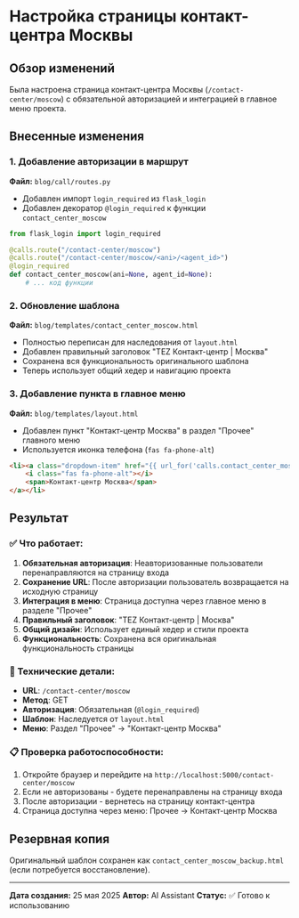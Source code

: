 # Настройка страницы контакт-центра Москвы

## Обзор изменений

Была настроена страница контакт-центра Москвы (`/contact-center/moscow`) с обязательной авторизацией и интеграцией в главное меню проекта.

## Внесенные изменения

### 1. Добавление авторизации в маршрут

**Файл:** `blog/call/routes.py`

- Добавлен импорт `login_required` из `flask_login`
- Добавлен декоратор `@login_required` к функции `contact_center_moscow`

```python
from flask_login import login_required

@calls.route("/contact-center/moscow")
@calls.route("/contact-center/moscow/<ani>/<agent_id>")
@login_required
def contact_center_moscow(ani=None, agent_id=None):
    # ... код функции
```

### 2. Обновление шаблона

**Файл:** `blog/templates/contact_center_moscow.html`

- Полностью переписан для наследования от `layout.html`
- Добавлен правильный заголовок "TEZ Контакт-центр | Москва"
- Сохранена вся функциональность оригинального шаблона
- Теперь использует общий хедер и навигацию проекта

### 3. Добавление пункта в главное меню

**Файл:** `blog/templates/layout.html`

- Добавлен пункт "Контакт-центр Москва" в раздел "Прочее" главного меню
- Используется иконка телефона (`fas fa-phone-alt`)

```html
<li><a class="dropdown-item" href="{{ url_for('calls.contact_center_moscow') }}">
    <i class="fas fa-phone-alt"></i>
    <span>Контакт-центр Москва</span>
</a></li>
```

## Результат

### ✅ Что работает:

1. **Обязательная авторизация**: Неавторизованные пользователи перенаправляются на страницу входа
2. **Сохранение URL**: После авторизации пользователь возвращается на исходную страницу
3. **Интеграция в меню**: Страница доступна через главное меню в разделе "Прочее"
4. **Правильный заголовок**: "TEZ Контакт-центр | Москва"
5. **Общий дизайн**: Использует единый хедер и стили проекта
6. **Функциональность**: Сохранена вся оригинальная функциональность страницы

### 🔧 Технические детали:

- **URL**: `/contact-center/moscow`
- **Метод**: GET
- **Авторизация**: Обязательная (`@login_required`)
- **Шаблон**: Наследуется от `layout.html`
- **Меню**: Раздел "Прочее" → "Контакт-центр Москва"

### 📋 Проверка работоспособности:

1. Откройте браузер и перейдите на `http://localhost:5000/contact-center/moscow`
2. Если не авторизованы - будете перенаправлены на страницу входа
3. После авторизации - вернетесь на страницу контакт-центра
4. Страница доступна через меню: Прочее → Контакт-центр Москва

## Резервная копия

Оригинальный шаблон сохранен как `contact_center_moscow_backup.html` (если потребуется восстановление).

---

**Дата создания:** 25 мая 2025
**Автор:** AI Assistant
**Статус:** ✅ Готово к использованию

